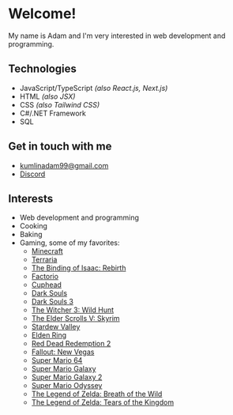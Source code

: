 # Welcome!
My name is Adam and I'm very interested in web development and programming.

## Technologies
- JavaScript/TypeScript *(also React.js, Next.js)*
- HTML *(also JSX)*
- CSS *(also Tailwind CSS)*
- C#/.NET Framework
- SQL
  
## Get in touch with me
- [kumlinadam99@gmail.com](mailto:kumlinadam99@gmail.com)
- [Discord](https://discord.com/users/177812688120971264)

## Interests
- Web development and programming
- Cooking
- Baking
- Gaming, some of my favorites:
  - [Minecraft](https://www.minecraft.net/en-us)
  - [Terraria](https://store.steampowered.com/app/105600/Terraria/)
  - [The Binding of Isaac: Rebirth](https://store.steampowered.com/app/250900/The_Binding_of_Isaac_Rebirth/)
  - [Factorio](https://store.steampowered.com/app/427520/Factorio/)
  - [Cuphead](https://store.steampowered.com/app/268910/Cuphead/)
  - [Dark Souls](https://store.steampowered.com/app/570940/DARK_SOULS_REMASTERED/)
  - [Dark Souls 3](https://store.steampowered.com/app/374320/DARK_SOULS_III/)
  - [The Witcher 3: Wild Hunt](https://store.steampowered.com/app/292030/The_Witcher_3_Wild_Hunt/)
  - [The Elder Scrolls V: Skyrim](https://store.steampowered.com/app/72850/The_Elder_Scrolls_V_Skyrim/)
  - [Stardew Valley](https://store.steampowered.com/app/413150/Stardew_Valley/)
  - [Elden Ring](https://store.steampowered.com/app/1245620/ELDEN_RING/)
  - [Red Dead Redemption 2](https://store.steampowered.com/app/1174180/Red_Dead_Redemption_2/)
  - [Fallout: New Vegas](https://store.steampowered.com/app/22380/Fallout_New_Vegas/)
  - [Super Mario 64](https://www.amazon.com/Super-Mario-3D-All-Stars-Nintendo-Switch/dp/B08HF8KKT6/ref=sr_1_2?crid=3BU444PDQND8H&keywords=mario%2Ballstars&qid=1699871332&sprefix=mario%2Ballstar%2Caps%2C183&sr=8-2&th=1)
  - [Super Mario Galaxy](https://www.amazon.com/Super-Mario-3D-All-Stars-Nintendo-Switch/dp/B08HF8KKT6/ref=sr_1_2?crid=3BU444PDQND8H&keywords=mario%2Ballstars&qid=1699871332&sprefix=mario%2Ballstar%2Caps%2C183&sr=8-2&th=1)
  - [Super Mario Galaxy 2](https://www.amazon.com/Super-Mario-Galaxy-2-Wii/dp/B002BSA388)
  - [Super Mario Odyssey](https://www.amazon.com/Super-Mario-Odyssey-Nintendo-Switch/dp/B01MUA0D2A)
  - [The Legend of Zelda: Breath of the Wild](https://www.amazon.com/Legend-Zelda-Breath-Wild-switch-Nintendo/dp/B01N1083WZ)
  - [The Legend of Zelda: Tears of the Kingdom](https://www.amazon.com/Legend-Zelda-Kingdom-Nintendo-International-Version/dp/B0BV8XX3FF/ref=sr_1_4?crid=HGYFNQEZ0OJO&keywords=tears+of+the+kingdom&qid=1699871752&sprefix=tears%2Caps%2C187&sr=8-4)
